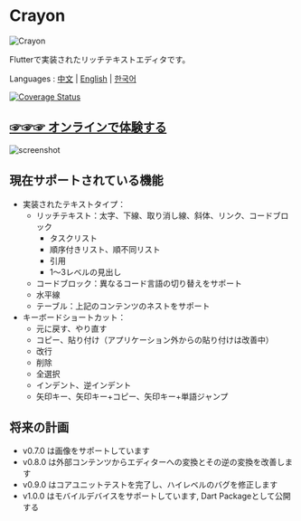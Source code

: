 # Crayon

![Crayon](https://github.com/asjqkkkk/asjqkkkk.github.io/assets/30992818/797cd31a-208d-4f1f-9490-fac02b84e35b)

Flutterで実装されたリッチテキストエディタです。

Languages : [中文](https://github.com/morn-fun/crayon/blob/main/README.md) | [English](https://github.com/morn-fun/crayon/blob/main/README_EN.md) | [한국어](https://github.com/morn-fun/crayon/blob/main/README_KO.md)

[![Coverage Status](https://coveralls.io/repos/github/morn-fun/crayon/badge.svg?branch=main)](https://coveralls.io/github/morn-fun/crayon?branch=main)

## [☞☞☞ オンラインで体験する](https://morn-fun.github.io/crayon/)

![screenshot](https://github.com/asjqkkkk/asjqkkkk.github.io/assets/30992818/c952af3d-a5d6-4fa7-a625-d0ea0a0451da)

## 現在サポートされている機能

- 実装されたテキストタイプ：
    - リッチテキスト：太字、下線、取り消し線、斜体、リンク、コードブロック
        - タスクリスト
        - 順序付きリスト、順不同リスト
        - 引用
        - 1〜3レベルの見出し
    - コードブロック：異なるコード言語の切り替えをサポート
    - 水平線
    - テーブル：上記のコンテンツのネストをサポート
- キーボードショートカット：
    - 元に戻す、やり直す
    - コピー、貼り付け（アプリケーション外からの貼り付けは改善中）
    - 改行
    - 削除
    - 全選択
    - インデント、逆インデント
    - 矢印キー、矢印キー+コピー、矢印キー+単語ジャンプ

## 将来の計画

- v0.7.0 は画像をサポートしています
- v0.8.0 は外部コンテンツからエディターへの変換とその逆の変換を改善します
- v0.9.0 はコアユニットテストを完了し、ハイレベルのバグを修正します
- v1.0.0 はモバイルデバイスをサポートしています, Dart Packageとして公開する